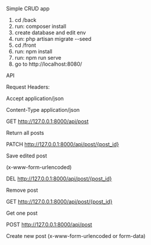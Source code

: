 Simple CRUD app

1. cd /back 
2. run: composer install
3. create database and edit env
4. run:  php artisan migrate --seed
5. cd /front
6. run: npm install
7. run: npm run serve
8. go to http://localhost:8080/

API

Request Headers:

Accept
application/json

Content-Type
application/json

GET
http://127.0.0.1:8000/api/post

Return all posts

PATCH
http://127.0.0.1:8000/api/post/{post_id}

Save edited post

(x-www-form-urlencoded)

DEL
http://127.0.0.1:8000/api/post/{post_id}

Remove post


GET
http://127.0.0.1:8000/api/post/{post_id}

Get one post

POST
http://127.0.0.1:8000/api/post

Create new post (x-www-form-urlencoded or form-data)
